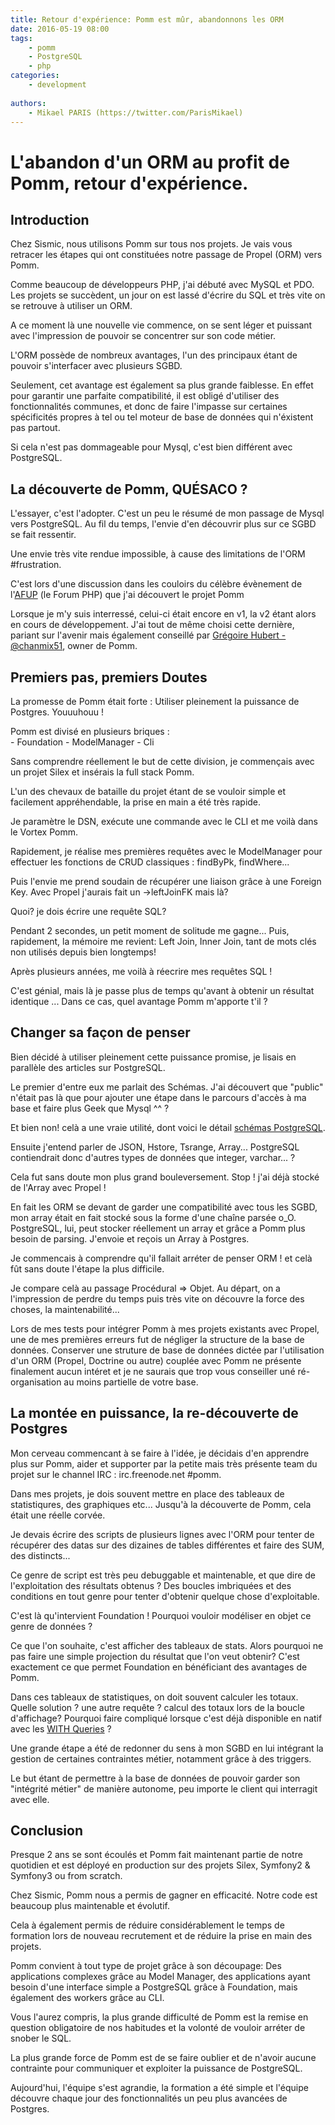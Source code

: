 ```yaml
---
title: Retour d'expérience: Pomm est mûr, abandonnons les ORM
date: 2016-05-19 08:00
tags:
    - pomm
    - PostgreSQL
    - php
categories:
    - development
    
authors: 
    - Mikael PARIS (https://twitter.com/ParisMikael)
---
```


# L'abandon d'un ORM au profit de Pomm, retour d'expérience.

## Introduction

Chez Sismic, nous utilisons Pomm sur tous nos projets. Je vais vous retracer les étapes qui ont constituées
notre passage de Propel (ORM) vers Pomm.
   
Comme beaucoup de développeurs PHP, j'ai débuté avec MySQL et PDO. Les projets se succèdent, un jour on est lassé
d'écrire du SQL et très vite on se retrouve à utiliser un ORM.

A ce moment là une nouvelle vie commence, on se sent léger et puissant avec l'impression de pouvoir se concentrer sur son code métier.

L'ORM possède de nombreux avantages, l'un des principaux étant de pouvoir s'interfacer avec plusieurs SGBD. 

Seulement, cet avantage est également sa plus grande faiblesse. En effet pour garantir une parfaite compatibilité, il est obligé d'utiliser des fonctionnalités communes, et donc de faire l'impasse sur certaines spécificités propres à tel ou tel moteur de base de données qui n'éxistent pas partout.

Si cela n'est pas dommageable pour Mysql, c'est bien différent avec PostgreSQL.   

## La découverte de Pomm, QUÉSACO ?

L'essayer, c'est l'adopter. C'est un peu le résumé de mon passage de Mysql vers PostgreSQL. Au fil du temps, l'envie d'en découvrir plus sur ce SGBD se fait ressentir.

Une envie très vite rendue impossible, à cause des limitations de l'ORM #frustration.

C'est lors d'une discussion dans les couloirs du célèbre évènement de l'[AFUP](http://www.afup.org) (le Forum PHP) que j'ai découvert le projet Pomm

Lorsque je m'y suis interressé, celui-ci était encore en v1, la v2 étant alors en cours de développement. 
J'ai tout de même choisi cette dernière, pariant sur l'avenir mais également conseillé par [Grégoire Hubert - @chanmix51](https://twitter.com/chanmix51), owner de Pomm.


## Premiers pas, premiers Doutes

La promesse de Pomm était forte : Utiliser pleinement la puissance de Postgres. Youuuhouu !
 
Pomm est divisé en plusieurs briques :  
    - Foundation
    - ModelManager
    - Cli
 
Sans comprendre réellement le but de cette division, je commençais avec un projet Silex et insérais la full stack Pomm.  
   
L'un des chevaux de bataille du projet étant de se vouloir simple et facilement appréhendable, la prise en main a été très rapide.  

Je paramètre le DSN, exécute une commande avec le CLI et me voilà dans le Vortex Pomm.

Rapidement, je réalise mes premières requêtes avec le ModelManager pour effectuer les fonctions de CRUD classiques : findByPk, findWhere...

Puis l'envie me prend soudain de récupérer une liaison grâce à une Foreign Key. Avec Propel j'aurais fait un ->leftJoinFK mais là? 

Quoi? je dois écrire une requête SQL? 

Pendant 2 secondes, un petit moment de solitude me gagne... Puis, rapidement, la mémoire me revient: Left Join, Inner Join, tant de mots clés non utilisés depuis bien longtemps!

Après plusieurs années, me voilà à réecrire mes requêtes SQL ! 

C'est génial, mais là je passe plus de temps qu'avant à obtenir un résultat identique ... Dans ce cas, quel avantage Pomm m'apporte t'il ?

## Changer sa façon de penser

Bien décidé à utiliser pleinement cette puissance promise, je lisais en parallèle des articles sur PostgreSQL. 

Le premier d'entre eux me parlait des Schémas. J'ai découvert que "public" n'était pas là que pour ajouter une étape dans le parcours d'accès à ma base et faire plus Geek que Mysql ^^ ? 

Et bien non! celà a une vraie utilité, dont voici le détail [schémas PostgreSQL](http://docs.postgresqlfr.org/9.4/ddl-schemas.html). 

Ensuite j'entend parler de JSON, Hstore, Tsrange, Array... PostgreSQL contiendrait donc d'autres types de données que integer, varchar... ?

Cela fut sans doute mon plus grand bouleversement. Stop ! j'ai déjà stocké de l'Array avec Propel ! 
 
En fait les ORM se devant de garder une compatibilité avec tous les SGBD, mon array était en fait stocké sous la forme d'une chaîne parsée o_O. PostgreSQL, lui, peut stocker réellement un array et grâce a Pomm plus besoin de parsing. J'envoie et reçois un Array à Postgres.

Je commencais à comprendre qu'il fallait arréter de penser ORM ! et celà fût sans doute l'étape la plus difficile. 
 
Je compare celà au passage Procédural => Objet. Au départ, on a l'impression de perdre du temps puis très vite on découvre la force des choses, la maintenabilité...

Lors de mes tests pour intégrer Pomm à mes projets existants avec Propel, une de mes premières erreurs fut de négliger la structure de la base de données. Conserver une struture de base de données dictée par l'utilisation d'un ORM (Propel, Doctrine ou autre) couplée avec Pomm ne présente finalement aucun intéret et je ne saurais que trop vous conseiller uné ré-organisation au moins partielle de votre base.

## La montée en puissance, la re-découverte de Postgres

Mon cerveau commencant à se faire à l'idée, je décidais d'en apprendre plus sur Pomm, aider et supporter par la petite mais très présente team du 
projet sur le channel IRC : irc.freenode.net #pomm.

Dans mes projets, je dois souvent mettre en place des tableaux de statistiqures, des graphiques etc... Jusqu'à la découverte de Pomm, cela était une réelle corvée.

Je devais écrire des scripts de plusieurs lignes avec l'ORM pour tenter de récupérer des datas sur des dizaines de tables différentes et faire des SUM, des distincts...

Ce genre de script est très peu debuggable et maintenable, et que dire de l'exploitation des résultats obtenus ? 
Des boucles imbriquées et des conditions en tout genre pour tenter d'obtenir quelque chose d'exploitable.

C'est là qu'intervient Foundation ! Pourquoi vouloir modéliser en objet ce genre de données ? 

Ce que l'on souhaite, c'est afficher des tableaux de stats. Alors pourquoi ne pas faire une simple projection du résultat que l'on veut obtenir? 
C'est exactement ce que permet Foundation en bénéficiant des avantages de Pomm. 

Dans ces tableaux de statistiques, on doit souvent calculer les totaux. Quelle solution ? une autre requête ? calcul des totaux lors de la boucle d'affichage?
Pourquoi faire compliqué lorsque c'est déjà disponible en natif avec les [WITH Queries](http://www.PostgreSQL.org/docs/9.4/static/tutorial-window.html) ? 

Une grande étape a été de redonner du sens à mon SGBD en lui intégrant la gestion de certaines contraintes métier, notamment grâce à des triggers.  

Le but étant de permettre à la base de données de pouvoir garder son "intégrité métier" de manière autonome, peu importe le client qui interragit avec elle. 

## Conclusion

Presque 2 ans se sont écoulés et Pomm fait maintenant partie de notre quotidien et est déployé en production sur des projets Silex, Symfony2 & Symfony3 ou from scratch. 

Chez Sismic, Pomm nous a permis de gagner en efficacité. Notre code est beaucoup plus maintenable et évolutif.

Cela à également permis de réduire considérablement le temps de formation lors de nouveau recrutement et de réduire la prise en main des projets.

Pomm convient à tout type de projet grâce à son découpage:
Des applications complexes grâce au Model Manager, des applications ayant besoin d'une interface simple a PostgreSQL grâce à Foundation, mais également des workers grâce au CLI.

Vous l'aurez compris, la plus grande difficulté de Pomm est la remise en question obligatoire de nos habitudes et la volonté de vouloir arréter de snober le SQL.   

La plus grande force de Pomm est de se faire oublier et de n'avoir aucune contrainte pour communiquer et exploiter la puissance de PostgreSQL.

Aujourd'hui, l'équipe s'est agrandie, la formation a été simple et l'équipe découvre chaque jour des fonctionnalités un peu plus avancées de Postgres. 
